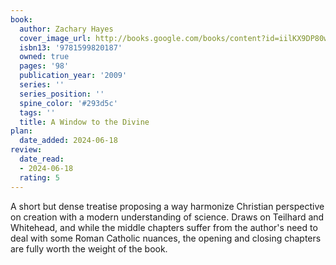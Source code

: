 ```yaml
---
book:
  author: Zachary Hayes
  cover_image_url: http://books.google.com/books/content?id=iilKX9DP80wC&printsec=frontcover&img=1&zoom=1&edge=curl&source=gbs_api
  isbn13: '9781599820187'
  owned: true
  pages: '98'
  publication_year: '2009'
  series: ''
  series_position: ''
  spine_color: '#293d5c'
  tags: ''
  title: A Window to the Divine
plan:
  date_added: 2024-06-18
review:
  date_read:
  - 2024-06-18
  rating: 5
---
```

A short but dense treatise proposing a way harmonize Christian perspective on creation with a modern understanding of science. Draws on Teilhard and Whitehead, and while the middle chapters suffer from the author's need to deal with some Roman Catholic nuances, the opening and closing chapters are fully worth the weight of the book.
